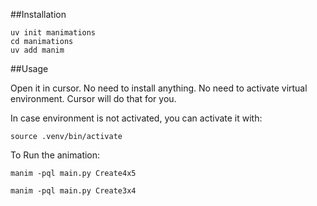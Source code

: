 ##Installation

```
uv init manimations
cd manimations
uv add manim
```

##Usage

Open it in cursor. No need to install anything. No need to activate virtual environment. Cursor will do that for you.

In case environment is not activated, you can activate it with:

```
source .venv/bin/activate
```

To Run the animation:

```
manim -pql main.py Create4x5
```

```
manim -pql main.py Create3x4
```


